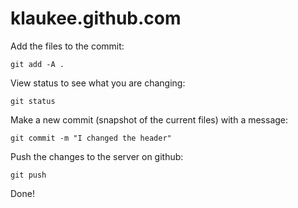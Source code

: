 klaukee.github.com
==================

Add the files to the commit:

```
git add -A .
```

View status to see what you are changing:

```
git status
```

Make a new commit (snapshot of the current files) with a message:

```
git commit -m "I changed the header"
```

Push the changes to the server on github:

```
git push
```

Done!
